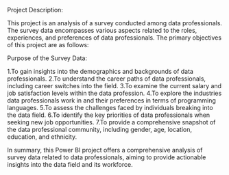 Project Description:

This project is an analysis of a survey conducted among data professionals. The survey data encompasses various aspects related to the roles, experiences, and preferences of data professionals. The primary objectives of this project are as follows:

Purpose of the Survey Data:

1.To gain insights into the demographics and backgrounds of data professionals.
2.To understand the career paths of data professionals, including career switches into the field.
3.To examine the current salary and job satisfaction levels within the data profession.
4.To explore the industries data professionals work in and their preferences in terms of programming languages.
5.To assess the challenges faced by individuals breaking into the data field.
6.To identify the key priorities of data professionals when seeking new job opportunities.
7.To provide a comprehensive snapshot of the data professional community, including gender, age, location, education, and ethnicity.

In summary, this Power BI project offers a comprehensive analysis of survey data related to data professionals, aiming to provide actionable insights into the data field and its workforce.
